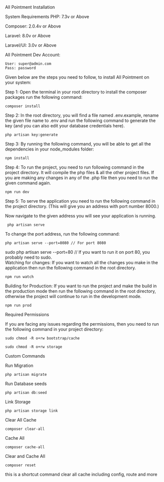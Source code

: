 All Pointment Installation

System Requirements
PHP: 7.3v or Above

Composer: 2.0.4v or Above

Laravel: 8.0v or Above

Laravel/UI: 3.0v or Above

All Pointment Dev Account:  

`User: super@admin.com`  
`Pass: password` 

Given below are the steps you need to follow, to install All Pointment on your system: 

Step 1: Open the terminal in your root directory to install the composer packages run the following command: 

`composer install`  

Step 2: In the root directory, you will find a file named .env.example, rename the given file name to .env and run the following command to generate the key (and you can also edit your database credentials here). 
 
` php artisan key:generate `  

Step 3: By running the following command, you will be able to get all the dependencies in your node_modules folder:

` npm install `  

Step 4: To run the project, you need to run following command in the project directory. It will compile the php files & all the other project files. If  you are making any changes in any of the .php file then you need to run the given command again. 

` npm run dev `  

Step 5: To serve the application you need to run the following command in the project directory. (This will give you an address with port number 8000.)  

Now navigate to the given address you will see your application is running.  

`  php artisan serve  `    

To change the port address, run the following command:  

` php artisan serve --port=8080 // For port 8080 `  

sudo php artisan serve --port=80 // If you want to run it on port 80, you probably need to sudo.  
Watching for changes: If you want to watch all the changes you make in the application then run the following command in the root directory.

` npm run watch `  

Building for Production: If you want to run the project and make the build in the production mode then run the following command in the root directory, otherwise the project will continue to run in the development mode.

` npm run prod `    

Required Permissions  

If you are facing any issues regarding the permissions, then you need to run the following command in your project directory:

`sudo chmod -R o+rw bootstrap/cache`  

`sudo chmod -R o+rw storage` 


Custom Commands 

Run Migration

`php artisan migrate`

Run Database seeds

`php artisan db:seed`

Link Storage

`php artisan storage link`

Clear All Cache

`composer clear-all`

Cache All

`composer cache-all`

Clear and Cache All

`composer reset`

this is a shortcut command clear all cache including config, route and more
